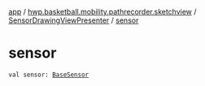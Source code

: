 [app](../../index.md) / [hwp.basketball.mobility.pathrecorder.sketchview](../index.md) / [SensorDrawingViewPresenter](index.md) / [sensor](.)

# sensor

`val sensor: `[`BaseSensor`](../../hwp.basketball.mobility.device.sensor/-base-sensor/index.md)